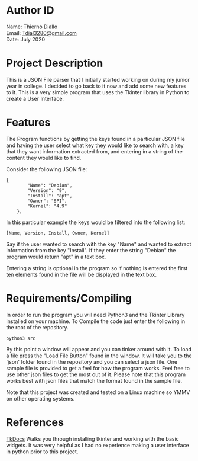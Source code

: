 # Author ID
Name: Thierno Diallo  
Email: Tdial3280@gmail.com  
Date: July 2020

# Project Description
This is a JSON File parser that I initially started working on during my junior year in college. I decided to go back to
it now and add some new features to it. This is a very simple program that uses the Tkinter library in Python to
create a User Interface.

# Features
The Program functions by getting the keys found in a particular JSON file and having the user select what key they would
like to search with, a key that they want information extracted from, and entering in a string of the content they would like
to find.

Consider the following JSON file:
````
{
		"Name": "Debian",
		"Version": "9",
		"Install": "apt",
		"Owner": "SPI",
		"Kernel": "4.9"
	},
````

In this particular example the keys would be filtered into the following list:
````
[Name, Version, Install, Owner, Kernel]
````

Say if the user wanted to search with the key "Name" and wanted to extract information from the key "Install". If they enter
the string "Debian" the program would return "apt" in a text box.

Entering a string is optional in the program so if nothing is entered the first ten elements found in the file will be
displayed in the text box.

# Requirements/Compiling
In order to run the program you will need Python3 and the Tkinter Library installed on your machine.
To Compile the code just enter the following in the root of the repository.

````
python3 src
````

By this point a window will appear and you can tinker around with it. To load a file press the "Load File Button"
found in the window. It will take you to the 'json' folder found in the repository and you can select a json file.
One sample file is provided to get a feel for how the program works. Feel free to use other json files to get the
most out of it. Please note that this program works best with json files that match the format found in the sample
file.

Note that this project was created and tested on a Linux machine so YMMV on other operating systems.

# References
[TkDocs](https://tkdocs.com/index.html) Walks you through installing tkinter and working with the basic widgets. It
was very helpful as I had no experience making a user interface in python prior to this project.
